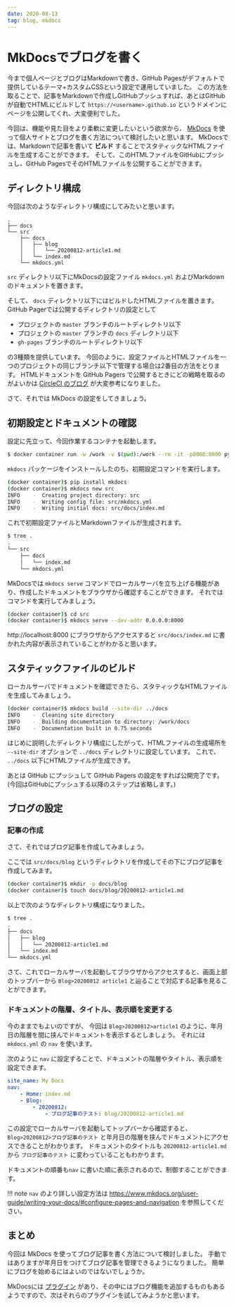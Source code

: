 ```yaml
---
date: 2020-08-13
tag: blog, mkdocs
---
```


# MkDocsでブログを書く

今まで個人ページとブログはMarkdownで書き、GitHub Pagesがデフォルトで提供しているテーマ+カスタムCSSという設定で運用していました。
この方法を取ることで、記事をMarkdownで作成しGitHubプッシュすれば、あとはGitHubが自動でHTMLにビルドして `https://<username>.github.io` というドメインにページを公開してくれ、大変便利でした。

今回は、機能や見た目をより柔軟に変更したいという欲求から、 [MkDocs](https://www.mkdocs.org/) を使って個人サイトとブログを書く方法について検討したいと思います。
MkDocsでは、Markdownで記事を書いて **ビルド** することでスタティックなHTMLファイルを生成することができます。
そして、このHTMLファイルをGitHubにプッシュし、GitHub PagesでそのHTMLファイルを公開することができます。

## ディレクトリ構成

今回は次のようなディレクトリ構成にしてみたいと思います。

```
.
├── docs
└── src
    ├── docs
    │   ├── blog
    │   │   └── 20200812-article1.md
    │   └── index.md
    └── mkdocs.yml
```

`src` ディレクトリ以下にMkDocsの設定ファイル `mkdocs.yml` およびMarkdownのドキュメントを置きます。

そして、 `docs` ディレクトリ以下にはビルドしたHTMLファイルを置きます。
GitHub Pagerでは公開するディレクトリの設定として

- プロジェクトの `master` ブランチのルートディレクトリ以下
- プロジェクトの `master` ブランチの `docs` ディレクトリ以下
- `gh-pages` ブランチのルートディレクトリ以下

の3種類を提供しています。
今回のように、設定ファイルとHTMLファイルを一つのプロジェクトの同じブランチ以下で管理する場合は2番目の方法をとります。
HTMLドキュメントを GitHub Pagers で公開するときにどの戦略を取るのがよいかは [CircleCI のブログ](https://circleci.com/blog/deploying-documentation-to-github-pages-with-continuous-integration/) が大変参考になりました。

さて、それでは MkDocs の設定をしてきましょう。

## 初期設定とドキュメントの確認

設定に先立って、今回作業するコンテナを起動します。

```sh
$ docker container run -w /work -v $(pwd):/work --rm -it -p8000:8000 python:3.8.2-buster bash
```

`mkdocs` パッケージをインストールしたのち、初期設定コマンドを実行します。

```sh
(docker container)$ pip install mkdocs
(docker container)$ mkdocs new src
INFO    -  Creating project directory: src
INFO    -  Writing config file: src/mkdocs.yml
INFO    -  Writing initial docs: src/docs/index.md
```

これで初期設定ファイルとMarkdownファイルが生成されます。

```sh
$ tree .
.
└── src
    ├── docs
    │   └── index.md
    └── mkdocs.yml
```

MkDocsでは `mkdocs serve` コマンドでローカルサーバを立ち上げる機能があり、作成したドキュメントをブラウザから確認することができます。
それではコマンドを実行してみましょう。


```sh
(docker container)$ cd src
(docker container)$ mkdocs serve --dev-addr 0.0.0.0:8000
```

http://localhost:8000 にブラウザからアクセスすると `src/docs/index.md` に書かれた内容が表示されていることがわかると思います。

## スタティックファイルのビルド

ローカルサーバでドキュメントを確認できたら、スタティックなHTMLファイルを生成してみましょう。

```sh
(docker container)$ mkdocs build --site-dir ../docs
INFO    -  Cleaning site directory
INFO    -  Building documentation to directory: /work/docs
INFO    -  Documentation built in 0.75 seconds
```

はじめに説明したディレクトリ構成にしたがって、HTMLファイルの生成場所を `--site-dir` オプションで `../docs` ディレクトリに設定しています。
これで、 `../docs` 以下にHTMLファイルが生成できす。

あとは GitHub にプッシュして GitHub Pagers の設定をすれば公開完了です。(今回はGitHubにプッシュする以降のステップは省略します。)

## ブログの設定

### 記事の作成

さて、それではブログ記事を作成してみましょう。

ここでは `src/docs/blog` というディレクトリを作成してその下にブログ記事を作成してみます。

```sh
(docker container)$ mkdir -p docs/blog
(docker container)$ touch docs/blog/20200812-article1.md
```

以上で次のようなディレクトリ構成になりました。

```sh
$ tree .
.
├── docs
│   ├── blog
│   │   └── 20200812-article1.md
│   └── index.md
└── mkdocs.yml
```

さて、これでローカルサーバを起動してブラウザからアクセスすると、画面上部のトップバーから `Blog>20200812 article1` と辿ることで対応する記事を見ることができます。

### ドキュメントの階層、タイトル、表示順を変更する

今のままでもよいのですが、 今回は `Blog>20200812>article1` のように、年月日の階層を間に挟んでドキュメントを表示するとしましょう。
それには `mkdocs.yml` の `nav` を使います。

次のように `nav` に設定することで、ドキュメントの階層やタイトル、表示順を設定できます。

```yaml
site_name: My Docs
nav:
    - Home: index.md
    - Blog:
        - 20200812:
            - ブログ記事のテスト: blog/20200812-article1.md
```

この設定でローカルサーバを起動してトップバーから確認すると、`Blog>20200812>ブログ記事のテスト` と年月日の階層を挟んでドキュメントにアクセスできることがわかります。
ドキュメントのタイトルも `20200812-article1.md` から `ブログ記事のテスト` に変わっていることもわかります。

ドキュメントの順番も`nav` に書いた順に表示されるので、制御することができます。

!!! note
    `nav` のより詳しい設定方法は https://www.mkdocs.org/user-guide/writing-your-docs/#configure-pages-and-navigation を参照してください。

## まとめ

今回は MkDocs を使ってブログ記事を書く方法について検討しました。
手動ではありますが年月日をつけてブログ記事を管理できるようになりました。
簡単にブログを始めるにはよいのではないでしょうか。

MkDocsには [プラグイン](https://github.com/mkdocs/mkdocs/wiki/MkDocs-Plugins) があり、その中にはブログ機能を追加するものもあるようですので、次はそれらのプラグインを試してみようかと思います。
